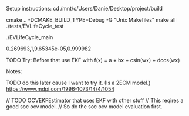 

Setup instructions:
cd /mnt/c/Users/Danie/Desktop/project/build

cmake .. -DCMAKE_BUILD_TYPE=Debug -G "Unix Makefiles"
make all
./tests/EVLifeCycle_test

./EVLifeCycle_main

0.269693,1,9.65345e-05,0.999982

TODO Try:
Before that use EKF with
f(x) = a + bx + csin(wx) + dcos(wx)

Notes:

TODO do this later cause I want to try it. (Is a 2ECM model.)
https://www.mdpi.com/1996-1073/14/4/1054



// TODO OCVEKFEstimator that uses EKF with other stuff
// This reqires a good soc ocv model.
// So do the soc ocv model evaluation first. 